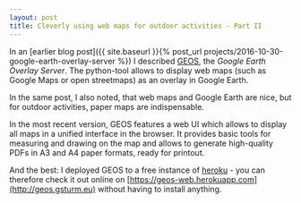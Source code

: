 ```yaml
---
layout: post
title: Cleverly using web maps for outdoor activities - Part II
---
```



In an [earlier blog post]({{ site.baseurl }}{% post_url projects/2016-10-30-google-earth-overlay-server %}) I described [GEOS](https://github.com/grst/geos), the *Google Earth Overlay Server*. The python-tool allows to display web maps (such as Google Maps or open streetmaps) as an overlay in Google Earth. 

In the same post, I also noted, that web maps and Google Earth are nice, but for outdoor activities, paper maps are indispensable. 

In the most recent version, GEOS features a web UI which allows to display all maps in a unified interface in the browser. It provides basic tools for measuring and drawing on the map and allows to generate high-quality PDFs in A3 and A4 paper formats, ready for printout. 

And the best: I deployed GEOS to a free instance of [heroku](https://heroku.com) - you can therefore check it out online on [https://geos-web.herokuapp.com](http://geos.gsturm.eu) without having to install anything.

